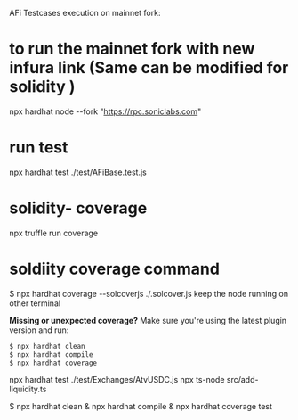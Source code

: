 AFi Testcases execution on mainnet fork:

# to run the mainnet fork with new infura link (Same can be modified for solidity )

npx hardhat node --fork "https://rpc.soniclabs.com"

# run test
npx hardhat test ./test/AFiBase.test.js

# solidity- coverage
npx truffle run coverage

# soldiity coverage command
$ npx hardhat coverage --solcoverjs ./.solcover.js 
keep the node running on other terminal


**Missing or unexpected coverage?** Make sure you're using the latest plugin version and run:
```sh
$ npx hardhat clean
$ npx hardhat compile
$ npx hardhat coverage
```
npx hardhat test ./test/Exchanges/AtvUSDC.js
npx ts-node src/add-liquidity.ts

$ npx hardhat clean & npx hardhat compile & npx hardhat coverage
test

